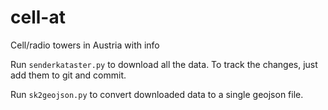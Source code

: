 # cell-at

Cell/radio towers in Austria with info

Run `senderkataster.py` to download all the data.
To track the changes, just add them to git and commit.

Run `sk2geojson.py` to convert downloaded data to a single geojson file.

